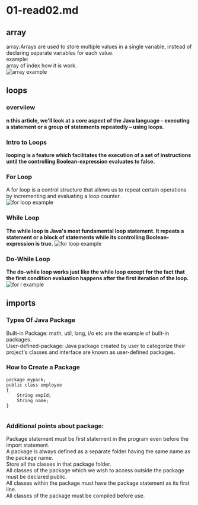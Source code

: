 # 01-read02.md
## array
array:Arrays are used to store multiple values in a single variable, instead of declaring separate variables for each value.<br />
example:<br />
array of index how it is work.<br />
![array example](https://media.geeksforgeeks.org/wp-content/uploads/Arrays1.png)
## loops
### overviiew
**n this article, we'll look at a core aspect of the Java language – executing a statement or a group of statements repeatedly – using loops.**
### Intro to Loops
 **looping is a feature which facilitates the execution of a set of instructions until the controlling Boolean-expression evaluates to false.**
 ### For Loop
 A for loop is a control structure that allows us to repeat certain operations by incrementing and evaluating a loop counter.<br />
 ![for loop example](https://media.geeksforgeeks.org/wp-content/uploads/Arrays1.png)
 ### While Loop
 **The while loop is Java's most fundamental loop statement. It repeats a statement or a block of statements while its controlling Boolean-expression is true.**
 ![for loop example](https://www.journaldev.com/wp-content/uploads/2017/10/java-while-loop-example.png)
 ### Do-While Loop
**The do-while loop works just like the while loop except for the fact that the first condition evaluation happens after the first iteration of the loop.** 
  ![for l example](https://www.journaldev.com/wp-content/uploads/2017/10/java-do-while-loop-1.png)
## imports
### Types Of Java Package
Built-in Package: math, util, lang, i/o etc are the example of built-in packages.<br />
User-defined-package: Java package created by user to categorize their project's classes and interface are known as user-defined packages.<br />
### How to Create a Package
```
package mypack;
public class employee 
{
    String empId;
    String name; 
}


```
### Additional points about package:
Package statement must be first statement in the program even before the import statement.<br />
A package is always defined as a separate folder having the same name as the package name.<br />
Store all the classes in that package folder.<br />
All classes of the package which we wish to access outside the package must be declared public.<br />
All classes within the package must have the package statement as its first line.<br />
All classes of the package must be compiled before use.<br />
